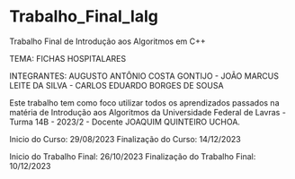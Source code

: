 # Trabalho_Final_Ialg
Trabalho Final de Introdução aos Algoritmos em C++

TEMA: FICHAS HOSPITALARES

INTEGRANTES:
AUGUSTO ANTÔNIO COSTA GONTIJO -
JOÃO MARCUS LEITE DA SILVA - 
CARLOS EDUARDO BORGES DE SOUSA

Este trabalho tem como foco utilizar todos os aprendizados passados na matéria de Introdução aos Algoritmos da Universidade Federal de Lavras - Turma 14B - 2023/2 - Docente JOAQUIM QUINTEIRO UCHOA.

Inicio do Curso: 29/08/2023
Finalização do Curso: 14/12/2023

Inicio do Trabalho Final: 26/10/2023
Finalização do Trabalho Final: 10/12/2023
